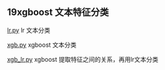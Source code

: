 ## 19xgboost 文本特征分类


[lr.py](lr.py)
lr 文本分类

[xgb.py](xgb.py)
xgboost 文本分类


[xgb_lr.py](xgb_lr.py)
xgboost 提取特征之间的关系，再用lr文本分类